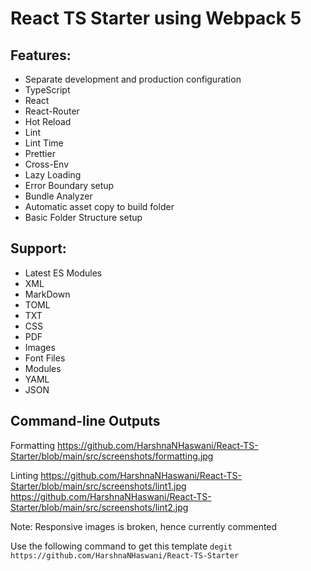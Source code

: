 # React TS Starter using Webpack 5

## Features:
- Separate development and production configuration
- TypeScript
- React
- React-Router
- Hot Reload
- Lint
- Lint Time
- Prettier
- Cross-Env
- Lazy Loading
- Error Boundary setup
- Bundle Analyzer
- Automatic asset copy to build folder
- Basic Folder Structure setup 

## Support:
- Latest ES Modules
- XML
- MarkDown
- TOML
- TXT
- CSS
- PDF
- Images
- Font Files 
- Modules
- YAML 
- JSON

## Command-line Outputs
Formatting
https://github.com/HarshnaNHaswani/React-TS-Starter/blob/main/src/screenshots/formatting.jpg

Linting
https://github.com/HarshnaNHaswani/React-TS-Starter/blob/main/src/screenshots/lint1.jpg
https://github.com/HarshnaNHaswani/React-TS-Starter/blob/main/src/screenshots/lint2.jpg

Note: Responsive images is broken, hence currently commented 

Use the following command to get this template
`degit https://github.com/HarshnaNHaswani/React-TS-Starter` 
